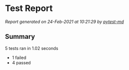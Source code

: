 # Test Report

*Report generated on 24-Feb-2021 at 10:21:29 by [pytest-md]*

[pytest-md]: https://github.com/hackebrot/pytest-md

## Summary

5 tests ran in 1.02 seconds

- 1 failed
- 4 passed
